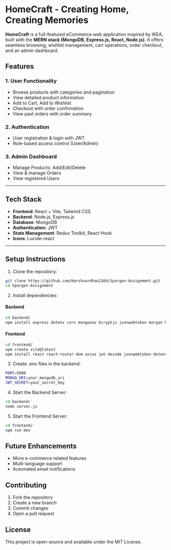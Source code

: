 # HomeCraft - Creating Home, Creating Memories

**HomeCraft** is a full-featured eCommerce web application inspired by IKEA, built with the **MERN stack (MongoDB, Express.js, React, Node.js)**. It offers seamless browsing, wishlist management, cart operations, order checkout, and an admin dashboard.

## Features

### 1. User Functionality
- Browse products with categories and pagination
- View detailed product information
- Add to Cart, Add to Wishlist
- Checkout with order confirmation
- View past orders with order summary

### 2. Authentication
- User registration & login with JWT
- Role-based access control (User/Admin)

### 3. Admin Dashboard
- Manage Products: Add/Edit/Delete
- View & manage Orders
- View registered Users

---

## Tech Stack

- **Frontend**: React + Vite, Tailwind CSS
- **Backend**: Node.js, Express.js
- **Database**: MongoDB
- **Authentication**: JWT
- **State Management**: Redux Toolkit, React Hook
- **Icons**: Lucide-react

---

## Setup Instructions

1. Clone the repository:
```bash
git clone https://github.com/Harshvardhan2164/Spargen-Assignment.git
cd Spargen-Assignment
```

2. Install dependencies:

#### Backend

```bash
cd backend/
npm install express dotenv cors mongoose bcryptjs jsonwebtoken morgan helmet slugify
```

#### Frontend
```bash
cd frontend/
npm create vite@latest
npm install react react-router-dom axios jwt-decode jsonwebtoken dotenv bcryptjs tailwindcss lucide-react @tailwindcss/vite react-hot-toast react-google-recaptcha
```

3. Create .env files in the backend:
```bash
PORT=5000
MONGO_URI=your_mongodb_uri
JWT_SECRET=your_secret_key
```

4. Start the Backend Server:
```bash
cd backend/
node server.js
```

5. Start the Frontend Server:
```bash
cd frontend/
npm run dev
```

## Future Enhancements
- More e-commerce related features
- Multi-language support
- Automated email notifications

## Contributing
1. Fork the repository
2. Create a new branch
3. Commit changes
4. Open a pull request

## License
This project is open-source and available under the MIT License.